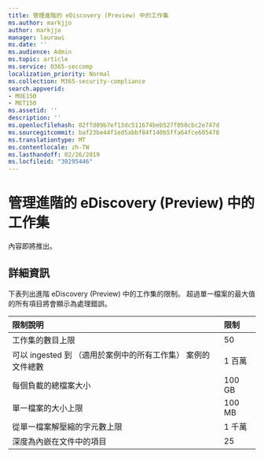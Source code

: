 ```yaml
---
title: 管理進階的 eDiscovery (Preview) 中的工作集
ms.author: markjjo
author: markjjo
manager: laurawi
ms.date: ''
ms.audience: Admin
ms.topic: article
ms.service: O365-seccomp
localization_priority: Normal
ms.collection: M365-security-compliance
search.appverid:
- MOE150
- MET150
ms.assetid: ''
description: ''
ms.openlocfilehash: 02ffd09b7ef13dc511674beb527f050cbc2e747d
ms.sourcegitcommit: baf23be44f1ed5abbf84f140b5ffa64fce605478
ms.translationtype: MT
ms.contentlocale: zh-TW
ms.lasthandoff: 02/26/2019
ms.locfileid: "30295446"
---
```

# <a name="manage-working-sets-in-advanced-ediscovery-preview"></a>管理進階的 eDiscovery (Preview) 中的工作集  

內容即將推出。

## <a name="more-information"></a>詳細資訊

下表列出進階 eDiscovery (Preview) 中的工作集的限制。 超過單一檔案的最大值的所有項目將會顯示為處理錯誤。
    
  |**限制說明**|**限制**|
  |:-----|:-----|
  |工作集的數目上限  <br/> |50  <br/> |
  |可以 ingested 到 （適用於案例中的所有工作集） 案例的文件總數  <br/> |1 百萬  <br/> |
  |每個負載的總檔案大小  <br/> |100 GB  <br/> |
  |單一檔案的大小上限   <br/> |100 MB  <br/> |
  |從單一檔案解壓縮的字元數上限  <br/> |1 千萬  <br/> |
  |深度為內嵌在文件中的項目  <br/> |25  <br/> |
  


